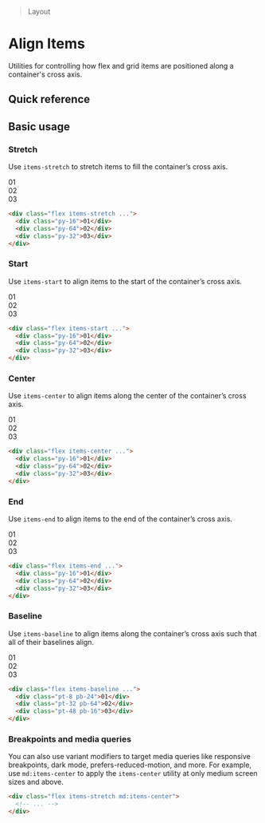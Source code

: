 <script setup>
const exampleClasses = 'p-24 rounded font-ex flex items-center justify-center'
</script>

> Layout

# Align Items
Utilities for controlling how flex and grid items are positioned along a container's cross axis.

## Quick reference

## Basic usage
### Stretch
Use `items-stretch` to stretch items to fill the container’s cross axis.

<container>
  <box striped class="grid grid-cols-3 items-stretch gap-16" fg-color="var(--tw-purple-fg)" bg-color="var(--tw-purple-bg)">
    <div class="py-16 bg-purple-500" :class="exampleClasses">01</div>
    <div class="py-64 bg-purple-500" :class="exampleClasses">02</div>
    <div class="py-32 bg-purple-500" :class="exampleClasses">03</div>
  </box>
</container>

```html
<div class="flex items-stretch ...">
  <div class="py-16">01</div>
  <div class="py-64">02</div>
  <div class="py-32">03</div>
</div>
```

### Start
Use `items-start` to align items to the start of the container’s cross axis.

<container>
  <box striped class="grid grid-cols-3 items-start gap-16" fg-color="var(--tw-violet-fg)" bg-color="var(--tw-violet-bg)">
    <div class="py-16 bg-violet-500" :class="exampleClasses">01</div>
    <div class="py-64 bg-violet-500" :class="exampleClasses">02</div>
    <div class="py-32 bg-violet-500" :class="exampleClasses">03</div>
  </box>
</container>

```html
<div class="flex items-start ...">
  <div class="py-16">01</div>
  <div class="py-64">02</div>
  <div class="py-32">03</div>
</div>
```

### Center
Use `items-center` to align items along the center of the container’s cross axis.

<container>
  <box striped class="grid grid-cols-3 items-center gap-16" fg-color="var(--tw-pink-fg)" bg-color="var(--tw-pink-bg)">
    <div class="py-16 bg-pink-500" :class="exampleClasses">01</div>
    <div class="py-64 bg-pink-500" :class="exampleClasses">02</div>
    <div class="py-32 bg-pink-500" :class="exampleClasses">03</div>
  </box>
</container>

```html
<div class="flex items-center ...">
  <div class="py-16">01</div>
  <div class="py-64">02</div>
  <div class="py-32">03</div>
</div>
```

### End
Use `items-end` to align items to the end of the container’s cross axis.

<container>
  <box striped class="grid grid-cols-3 items-end gap-16" fg-color="var(--tw-indigo-fg)" bg-color="var(--tw-indigo-bg)">
    <div class="py-16 bg-indigo-500" :class="exampleClasses">01</div>
    <div class="py-64 bg-indigo-500" :class="exampleClasses">02</div>
    <div class="py-32 bg-indigo-500" :class="exampleClasses">03</div>
  </box>
</container>

```html
<div class="flex items-end ...">
  <div class="py-16">01</div>
  <div class="py-64">02</div>
  <div class="py-32">03</div>
</div>
```

### Baseline
Use `items-baseline` to align items along the container’s cross axis such that all of their baselines align.

<container>
  <box striped class="grid grid-cols-3 items-baseline gap-16" fg-color="var(--tw-blue-fg)" bg-color="var(--tw-blue-bg)">
    <div class="pt-8 pb-24 bg-blue-500" :class="exampleClasses">01</div>
    <div class="pt-32 pb-64 bg-blue-500" :class="exampleClasses">02</div>
    <div class="pt-48 pb-16 bg-blue-500" :class="exampleClasses">03</div>
  </box>
</container>

```html
<div class="flex items-baseline ...">
  <div class="pt-8 pb-24">01</div>
  <div class="pt-32 pb-64">02</div>
  <div class="pt-48 pb-16">03</div>
</div>
```

### Breakpoints and media queries
You can also use variant modifiers to target media queries like responsive breakpoints, dark mode, prefers-reduced-motion, and more. For example, use `md:items-center` to apply the `items-center` utility at only medium screen sizes and above.

```html
<div class="flex items-stretch md:items-center">
  <!-- ... -->
</div>
```